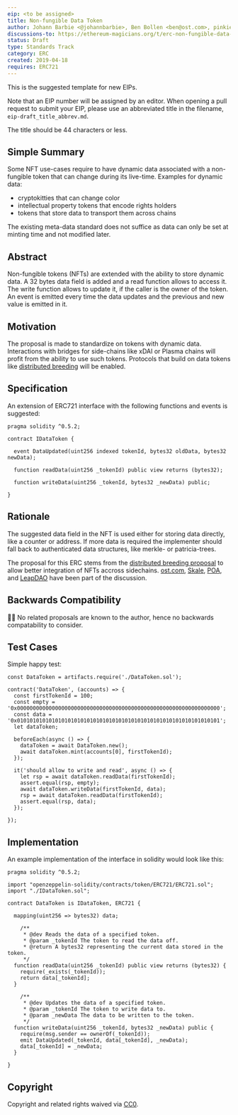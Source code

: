 ```yaml
---
eip: <to be assigned>
title: Non-fungible Data Token
author: Johann Barbie <@johannbarbie>, Ben Bollen <ben@ost.com>, pinkiebell <@pinkiebell>
discussions-to: https://ethereum-magicians.org/t/erc-non-fungible-data-token/3139
status: Draft
type: Standards Track
category: ERC
created: 2019-04-18
requires: ERC721
---
```


<!--You can leave these HTML comments in your merged EIP and delete the visible duplicate text guides, they will not appear and may be helpful to refer to if you edit it again. This is the suggested template for new EIPs. Note that an EIP number will be assigned by an editor. When opening a pull request to submit your EIP, please use an abbreviated title in the filename, `eip-draft_title_abbrev.md`. The title should be 44 characters or less.-->
This is the suggested template for new EIPs.

Note that an EIP number will be assigned by an editor. When opening a pull request to submit your EIP, please use an abbreviated title in the filename, `eip-draft_title_abbrev.md`.

The title should be 44 characters or less.

## Simple Summary

Some NFT use-cases require to have dynamic data associated with a non-fungible token that can change during its live-time. Examples for dynamic data:
- cryptokitties that can change color
- intellectual property tokens that encode rights holders
- tokens that store data to transport them across chains

The existing meta-data standard does not suffice as data can only be set at minting time and not modified later.

## Abstract

Non-fungible tokens (NFTs) are extended with the ability to store dynamic data. A 32 bytes data field is added and a read function allows to access it. The write function allows to update it, if the caller is the owner of the token. An event is emitted every time the data updates and the previous and new value is emitted in it.

## Motivation

The proposal is made to standardize on tokens with dynamic data. Interactions with bridges for side-chains like xDAI or Plasma chains will profit from the ability to use such tokens. Protocols that build on data tokens like [distributed breeding](https://ethresear.ch/t/a-distributed-breeding-function/5264) will be enabled.

## Specification

An extension of ERC721 interface with the following functions and events is suggested:

```
pragma solidity ^0.5.2;

contract IDataToken {
  
  event DataUpdated(uint256 indexed tokenId, bytes32 oldData, bytes32 newData);

  function readData(uint256 _tokenId) public view returns (bytes32);

  function writeData(uint256 _tokenId, bytes32 _newData) public;

}
```

## Rationale

The suggested data field in the NFT is used either for storing data directly, like a counter or address. If more data is required the implementer should fall back to authenticated data structures, like merkle- or patricia-trees.

The proposal for this ERC stems from the [distributed breeding proposal](https://ethresear.ch/t/a-distributed-breeding-function/5264) to allow better integration of NFTs accross sidechains. [ost.com](https://ost.com/), [Skale](https://skalelabs.com/), [POA](https://poa.network/), and [LeapDAO](https://leapdao.org/) have been part of the discussion.

## Backwards Compatibility

🤷‍♂️ No related proposals are known to the author, hence no backwards compatability to consider.

## Test Cases

Simple happy test:

```
const DataToken = artifacts.require('./DataToken.sol');

contract('DataToken', (accounts) => {
  const firstTokenId = 100;
  const empty = '0x0000000000000000000000000000000000000000000000000000000000000000';
  const data = '0x0101010101010101010101010101010101010101010101010101010101010101';
  let dataToken;

  beforeEach(async () => {
    dataToken = await DataToken.new();
    await dataToken.mint(accounts[0], firstTokenId);
  });

  it('should allow to write and read', async () => {
    let rsp = await dataToken.readData(firstTokenId);
    assert.equal(rsp, empty);
    await dataToken.writeData(firstTokenId, data);
    rsp = await dataToken.readData(firstTokenId);
    assert.equal(rsp, data);
  });

});
```


## Implementation

An example implementation of the interface in solidity would look like this:

```
pragma solidity ^0.5.2;

import "openzeppelin-solidity/contracts/token/ERC721/ERC721.sol";
import "./IDataToken.sol";

contract DataToken is IDataToken, ERC721 {

  mapping(uint256 => bytes32) data;

	/**
	 * @dev Reads the data of a specified token.
	 * @param _tokenId The token to read the data off.
	 * @return A bytes32 representing the current data stored in the token.
	 */
  function readData(uint256 _tokenId) public view returns (bytes32) {
    require(_exists(_tokenId));
    return data[_tokenId];
  }

	/**
	 * @dev Updates the data of a specified token.
	 * @param _tokenId The token to write data to.
	 * @param _newData The data to be written to the token.
	 */
  function writeData(uint256 _tokenId, bytes32 _newData) public {
    require(msg.sender == ownerOf(_tokenId));
    emit DataUpdated(_tokenId, data[_tokenId], _newData);
    data[_tokenId] = _newData;
  }

}
```

## Copyright
Copyright and related rights waived via [CC0](https://creativecommons.org/publicdomain/zero/1.0/).
